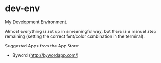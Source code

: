 # dev-env

My Development Environment.

Almost everything is set up in a meaningful way, but there is a manual step remaining (setting the correct font/color combination in the terminal).

Suggested Apps from the App Store:
- Byword (http://bywordapp.com/)

